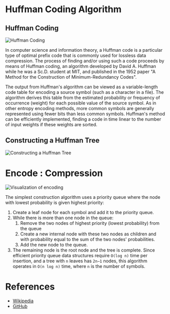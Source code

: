 # Huffman Coding Algorithm

## Huffman Coding
![Huffman Coding](https://upload.wikimedia.org/wikipedia/commons/thumb/8/82/Huffman_tree_2.svg/1920px-Huffman_tree_2.svg.png)


In computer science and information theory, 
a Huffman code is a particular type of optimal prefix code
that is commonly used for lossless data compression. 
The process of finding and/or using such a code proceeds by means of Huffman coding, an algorithm developed by David A.
Huffman while he was a Sc.D. student at MIT, and published in the 1952 
paper "A Method for the Construction of Minimum-Redundancy Codes".

The output from Huffman's algorithm can be viewed as a variable-length code table 
for encoding a source symbol (such as a character in a file). 
The algorithm derives this table from the estimated probability or frequency of occurrence (weight) 
for each possible value of the source symbol. 
As in other entropy encoding methods, 
more common symbols are generally represented using fewer bits than less common symbols. 
Huffman's method can be efficiently implemented,
finding a code in time linear to the number of input weights if these weights are sorted.

## Constructing a Huffman Tree
![Constructing a Huffman Tree](https://upload.wikimedia.org/wikipedia/commons/d/d8/HuffmanCodeAlg.png)



# Encode : Compression

![Visualization of encoding](https://upload.wikimedia.org/wikipedia/commons/thumb/a/a0/Huffman_coding_visualisation.svg/1920px-Huffman_coding_visualisation.svg.png)

The simplest construction algorithm uses a priority queue where the node with lowest probability is given highest priority:

1. Create a leaf node for each symbol and add it to the priority queue.
2. While there is more than one node in the queue:
    1. Remove the two nodes of highest priority (lowest probability) from the queue
    2. Create a new internal node with these two nodes as children and with probability equal to the sum of the two nodes' probabilities.
    3. Add the new node to the queue.
3. The remaining node is the root node and the tree is complete.
Since efficient priority queue data structures require `O(log n)` time per insertion, and a tree with `n` leaves has `2n−1` nodes, this algorithm operates in `O(n log n)` time, where `n` is the number of symbols.



# References

- [Wikipedia](https://en.wikipedia.org/wiki/Huffman_coding)
- [GitHub](https://gist.github.com/1995eaton/86f10f4d0247b4e4e65e)

